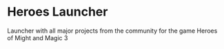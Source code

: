 # Heroes Launcher

Launcher with all major projects from the community for the game Heroes of Might and Magic 3
